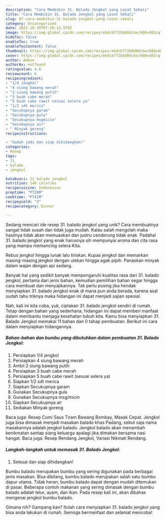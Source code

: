 ```yaml
---
description: "Cara Membikin 31. Balado Jengkol yang Lezat Sekali"
title: "Cara Membikin 31. Balado Jengkol yang Lezat Sekali"
slug: 87-cara-membikin-31-balado-jengkol-yang-lezat-sekali
category: Uncategorized
date: 2022-10-30T07:50:12.979Z
image: https://img-global.cpcdn.com/recipes/ebdcb772b8d0dcbe/680x482cq70/31-balado-jengkol-foto-resep-utama.jpg
hideToc: false
enableToc: true
enableTocContent: false
thumbnail: https://img-global.cpcdn.com/recipes/ebdcb772b8d0dcbe/680x482cq70/31-balado-jengkol-foto-resep-utama.jpg
cover: https://img-global.cpcdn.com/recipes/ebdcb772b8d0dcbe/680x482cq70/31-balado-jengkol-foto-resep-utama.jpg
author: Admin
authorAv: notfound
ratingvalue: 4.6
reviewcount: 6
recipeingredient:
- "1/4 jengkol"
- "4 siung bawang merah"
- "2 siung bawang putih"
- "3 buah cabe merah"
- "5 buah cabe rawit sesuai selera ya"
- "1/2 sdt merica"
- "Secukupnya garam"
- "Secukupnya gula"
- "Secukupnya msgmicin"
- "Secukupnya air"
- " Minyak goreng"
recipeinstructions:

- "Sudah jadi dan siap dihidangkan!"
categories:
- Resep
tags:
- 31
- balado
- jengkol

katakunci: 31 balado jengkol 
nutrition: 140 calories
recipecuisine: Indonesian
preptime: "PT20M"
cooktime: "PT41M"
recipeyield: "3"
recipecategory: Dinner

---
```





Sedang mencari ide resep 31. balado jengkol yang unik? Cara membuatnya sangat tidak susah dan tidak juga mudah. Kalau salah mengolah maka hasilnya tidak akan memuaskan dan justru cenderung tidak enak. Padahal 31. balado jengkol yang enak harusnya sih mempunyai aroma dan cita rasa yang mampu memancing selera Kita.





Rebus jengkol hingga lunak lalu tiriskan. Kupas jengkol dan memarkan masing-masing jengkol dengan ulekan hingga agak pipih. Panaskan minyak dalam wajan dengan api sedang.

Banyak hal yang sedikit banyak mempengaruhi kualitas rasa dari 31. balado jengkol, pertama dari jenis bahan, kemudian pemilihan bahan segar hingga cara membuat dan menyajikannya. Tak perlu pusing jika hendak menyiapkan 31. balado jengkol enak di mana pun anda berada, karena asal sudah tahu triknya maka hidangan ini dapat menjadi sajian spesial.






Nah, kali ini kita coba, yuk, ciptakan 31. balado jengkol sendiri di rumah. Tetap dengan bahan yang sederhana, hidangan ini dapat memberi manfaat dalam membantu menjaga kesehatan tubuh kita. Kamu bisa menyiapkan 31. Balado Jengkol memakai 11 bahan dan 0 tahap pembuatan. Berikut ini cara dalam menyiapkan hidangannya.

<!--inarticleads1-->

##### Bahan-bahan dan bumbu yang dibutuhkan dalam pembuatan 31. Balado Jengkol:

1. Persiapkan 1/4 jengkol
1. Persiapkan 4 siung bawang merah
1. Ambil 2 siung bawang putih
1. Persiapkan 3 buah cabe merah
1. Persiapkan 5 buah cabe rawit (sesuai selera ya)
1. Siapkan 1/2 sdt merica
1. Siapkan Secukupnya garam
1. Gunakan Secukupnya gula
1. Gunakan Secukupnya msg/micin
1. Siapkan Secukupnya air
1. Sediakan  Minyak goreng


Baca juga: Resep Cumi Saus Tiram Bawang Bombay, Masak Cepat. Jengkol juga bisa dimasak menjadi masakan balado khas Padang, sebut saja nama masakannya adalah jengkol balado. Jengkol balado akan menambah kenikmatan santap siang keluarga apalagi jika dimakan bersama nasi hangat. Baca juga: Resep Rendang Jengkol, Variasi Nikmati Rendang. 

<!--inarticleads2-->

##### Langkah-langkah untuk memasak 31. Balado Jengkol:


1. Selesai dan siap dihidangkan!

Bumbu balado merupakan bumbu yang sering digunakan pada berbagai jenis masakan. Bisa dibilang, bumbu balado merupakan salah satu bumbu dapur utama. Tidak heran, bumbu balado dapat dengan mudah ditemukan di pasar. Beberapa contoh makanan yang sering dimasak dengan bumbu balado adalah telur, ayam, dan ikan. Pada resep kali ini, akan dibahas mengenai jengkol bumbu balado. 

Gimana nih? Gampang kan? Itulah cara menyiapkan 31. balado jengkol yang bisa anda lakukan di rumah. Semoga bermanfaat dan selamat mencoba!
